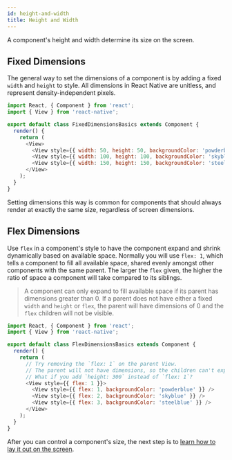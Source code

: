 ```yaml
---
id: height-and-width
title: Height and Width
---
```


A component's height and width determine its size on the screen.

## Fixed Dimensions

The general way to set the dimensions of a component is by adding a fixed `width` and `height` to style. All dimensions in React Native are unitless, and represent density-independent pixels.

```javascript
import React, { Component } from 'react';
import { View } from 'react-native';

export default class FixedDimensionsBasics extends Component {
  render() {
    return (
      <View>
        <View style={{ width: 50, height: 50, backgroundColor: 'powderblue' }} />
        <View style={{ width: 100, height: 100, backgroundColor: 'skyblue' }} />
        <View style={{ width: 150, height: 150, backgroundColor: 'steelblue' }} />
      </View>
    );
  }
}
```

Setting dimensions this way is common for components that should always render at exactly the same size, regardless of screen dimensions.

## Flex Dimensions

Use `flex` in a component's style to have the component expand and shrink dynamically based on available space. Normally you will use `flex: 1`, which tells a component to fill all available space, shared evenly amongst other components with the same parent. The larger the `flex` given, the higher the ratio of space a component will take compared to its siblings.

> A component can only expand to fill available space if its parent has dimensions greater than 0. If a parent does not have either a fixed `width` and `height` or `flex`, the parent will have dimensions of 0 and the `flex` children will not be visible.

```javascript
import React, { Component } from 'react';
import { View } from 'react-native';

export default class FlexDimensionsBasics extends Component {
  render() {
    return (
      // Try removing the `flex: 1` on the parent View.
      // The parent will not have dimensions, so the children can't expand.
      // What if you add `height: 300` instead of `flex: 1`?
      <View style={{ flex: 1 }}>
        <View style={{ flex: 1, backgroundColor: 'powderblue' }} />
        <View style={{ flex: 2, backgroundColor: 'skyblue' }} />
        <View style={{ flex: 3, backgroundColor: 'steelblue' }} />
      </View>
    );
  }
}
```

After you can control a component's size, the next step is to [learn how to lay it out on the screen](flexbox.md).
